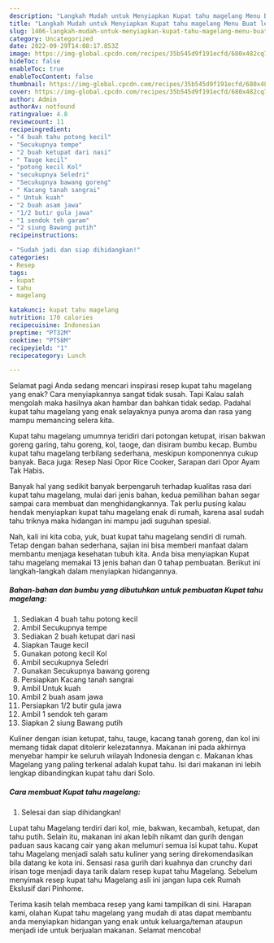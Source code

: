 ```yaml
---
description: "Langkah Mudah untuk Menyiapkan Kupat tahu magelang Menu Buat lebaran"
title: "Langkah Mudah untuk Menyiapkan Kupat tahu magelang Menu Buat lebaran"
slug: 1406-langkah-mudah-untuk-menyiapkan-kupat-tahu-magelang-menu-buat-lebaran
category: Uncategorized
date: 2022-09-29T14:08:17.853Z
image: https://img-global.cpcdn.com/recipes/35b545d9f191ecfd/680x482cq70/kupat-tahu-magelang-foto-resep-utama.jpg
hideToc: false
enableToc: true
enableTocContent: false
thumbnail: https://img-global.cpcdn.com/recipes/35b545d9f191ecfd/680x482cq70/kupat-tahu-magelang-foto-resep-utama.jpg
cover: https://img-global.cpcdn.com/recipes/35b545d9f191ecfd/680x482cq70/kupat-tahu-magelang-foto-resep-utama.jpg
author: Admin
authorAv: notfound
ratingvalue: 4.8
reviewcount: 11
recipeingredient:
- "4 buah tahu potong kecil"
- "Secukupnya tempe"
- "2 buah ketupat dari nasi"
- " Tauge kecil"
- "potong kecil Kol"
- "secukupnya Seledri"
- "Secukupnya bawang goreng"
- " Kacang tanah sangrai"
- " Untuk kuah"
- "2 buah asam jawa"
- "1/2 butir gula jawa"
- "1 sendok teh garam"
- "2 siung Bawang putih"
recipeinstructions:

- "Sudah jadi dan siap dihidangkan!"
categories:
- Resep
tags:
- kupat
- tahu
- magelang

katakunci: kupat tahu magelang 
nutrition: 170 calories
recipecuisine: Indonesian
preptime: "PT32M"
cooktime: "PT58M"
recipeyield: "1"
recipecategory: Lunch

---
```



Selamat pagi Anda sedang mencari inspirasi resep kupat tahu magelang yang enak? Cara menyiapkannya sangat tidak susah. Tapi Kalau salah mengolah maka hasilnya akan hambar dan bahkan tidak sedap. Padahal kupat tahu magelang yang enak selayaknya punya aroma dan rasa yang mampu memancing selera kita.


Kupat tahu magelang umumnya teridiri dari potongan ketupat, irisan bakwan goreng garing, tahu goreng, kol, taoge, dan disiram bumbu kecap. Bumbu kupat tahu magelang terbilang sederhana, meskipun komponennya cukup banyak. Baca juga: Resep Nasi Opor Rice Cooker, Sarapan dari Opor Ayam Tak Habis.

Banyak hal yang sedikit banyak berpengaruh terhadap kualitas rasa dari kupat tahu magelang, mulai dari jenis bahan, kedua pemilihan bahan segar sampai cara membuat dan menghidangkannya. Tak perlu pusing kalau hendak menyiapkan kupat tahu magelang enak di rumah, karena asal sudah tahu triknya maka hidangan ini mampu jadi suguhan spesial.


Nah, kali ini kita coba, yuk, buat kupat tahu magelang sendiri di rumah. Tetap dengan bahan sederhana, sajian ini bisa memberi manfaat dalam membantu menjaga kesehatan tubuh kita. Anda bisa menyiapkan Kupat tahu magelang memakai 13 jenis bahan dan 0 tahap pembuatan. Berikut ini langkah-langkah dalam menyiapkan hidangannya.

<!--inarticleads1-->

##### Bahan-bahan dan bumbu yang dibutuhkan untuk pembuatan Kupat tahu magelang:

1. Sediakan 4 buah tahu potong kecil
1. Ambil Secukupnya tempe
1. Sediakan 2 buah ketupat dari nasi
1. Siapkan  Tauge kecil
1. Gunakan potong kecil Kol
1. Ambil secukupnya Seledri
1. Gunakan Secukupnya bawang goreng
1. Persiapkan  Kacang tanah sangrai
1. Ambil  Untuk kuah
1. Ambil 2 buah asam jawa
1. Persiapkan 1/2 butir gula jawa
1. Ambil 1 sendok teh garam
1. Siapkan 2 siung Bawang putih


Kuliner dengan isian ketupat, tahu, tauge, kacang tanah goreng, dan kol ini memang tidak dapat ditolerir kelezatannya. Makanan ini pada akhirnya menyebar hampir ke seluruh wilayah Indonesia dengan c. Makanan khas Magelang yang paling terkenal adalah kupat tahu. Isi dari makanan ini lebih lengkap dibandingkan kupat tahu dari Solo. 

<!--inarticleads2-->

##### Cara membuat Kupat tahu magelang:


1. Selesai dan siap dihidangkan!

Lupat tahu Magelang terdiri dari kol, mie, bakwan, kecambah, ketupat, dan tahu putih. Selain itu, makanan ini akan lebih nikamt dan gurih dengan paduan saus kacang cair yang akan melumuri semua isi kupat tahu. Kupat tahu Magelang menjadi salah satu kuliner yang sering direkomendasikan bila datang ke kota ini. Sensasi rasa gurih dari kuahnya dan crunchy dari irisan toge menjadi daya tarik dalam resep kupat tahu Magelang. Sebelum menyimak resep kupat tahu Magelang asli ini jangan lupa cek Rumah Ekslusif dari Pinhome. 

Terima kasih telah membaca resep yang kami tampilkan di sini. Harapan kami, olahan Kupat tahu magelang yang mudah di atas dapat membantu anda menyiapkan hidangan yang enak untuk keluarga/teman ataupun menjadi ide untuk berjualan makanan. Selamat mencoba!
